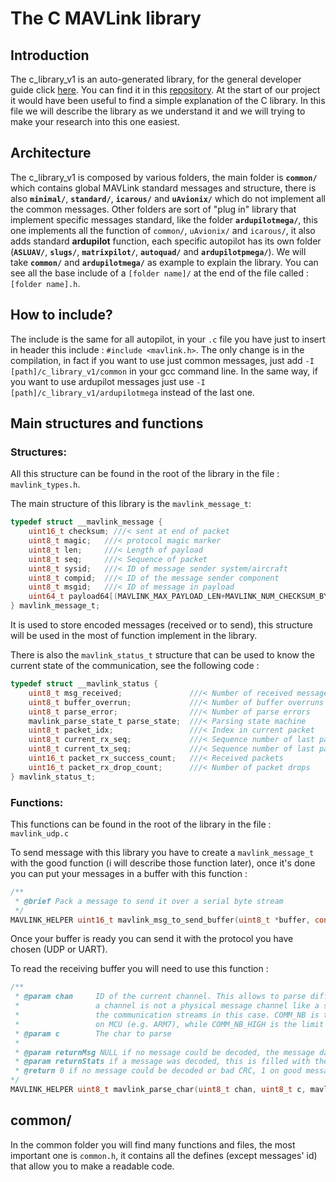 

# The C MAVLink library

## Introduction

The c_library_v1 is an auto-generated library, for the general developer guide click [here][devguide]. You can find it in this [repository][c_lib]. At the start of our project it would have been useful to find a simple explanation of the C library. In this file we will describe the library as we understand it and we will trying to make your research into this one easiest.

## Architecture

The c_library_v1 is composed by various folders, the main folder is  **`common/`** which contains global MAVLink standard messages and structure, there is also **`minimal/`**, **`standard/`**,  **`icarous/`** and **`uAvionix/`** which do not implement all the common messages. Other folders are sort of "plug in" library that implement specific messages standard, like the folder **`ardupilotmega/`**, this one implements all the function of `common/`, `uAvionix/` and `icarous/`, it also adds standard **ardupilot** function, each specific autopilot has its own folder (**`ASLUAV/`**, **`slugs/`**, **`matrixpilot/`**, **`autoquad/`** and **`ardupilotpmega/`**). We will take **`common/`** and **`ardupilotmega/`** as example to explain the library. You can see all the base include of a `[folder name]/` at the end of the file called : `[folder name].h`.

## How to include?

The include is the same for all autopilot, in your `.c` file you have just to insert in header this include : `#include <mavlink.h>`. The only change is in the compilation, in fact if you want to use just common messages, just add `-I [path]/c_library_v1/common` in your gcc command line. In the same way, if you want to use ardupilot messages just use `-I [path]/c_library_v1/ardupilotmega` instead of the last one.

## Main structures and functions

### Structures:

All this structure can be found in the root of the library in the file : `mavlink_types.h`. 

The main structure of this library is the `mavlink_message_t`:

```c
typedef struct __mavlink_message {
	uint16_t checksum; ///< sent at end of packet
	uint8_t magic;   ///< protocol magic marker
	uint8_t len;     ///< Length of payload
	uint8_t seq;     ///< Sequence of packet
	uint8_t sysid;   ///< ID of message sender system/aircraft
	uint8_t compid;  ///< ID of the message sender component
	uint8_t msgid;   ///< ID of message in payload
	uint64_t payload64[(MAVLINK_MAX_PAYLOAD_LEN+MAVLINK_NUM_CHECKSUM_BYTES+7)/8];
} mavlink_message_t;
```

It is used to store encoded messages (received or to send), this structure will be used in the most of function implement in the library.

There is also the `mavlink_status_t` structure that can be used to know the current state of the communication, see the following code :

```c
typedef struct __mavlink_status {
    uint8_t msg_received;               ///< Number of received messages
    uint8_t buffer_overrun;             ///< Number of buffer overruns
    uint8_t parse_error;                ///< Number of parse errors
    mavlink_parse_state_t parse_state;  ///< Parsing state machine
    uint8_t packet_idx;                 ///< Index in current packet
    uint8_t current_rx_seq;             ///< Sequence number of last packet received
    uint8_t current_tx_seq;             ///< Sequence number of last packet sent
    uint16_t packet_rx_success_count;   ///< Received packets
    uint16_t packet_rx_drop_count;      ///< Number of packet drops
} mavlink_status_t;
```

### Functions:

This functions can be found in the root of the library in the file : `mavlink_udp.c`

To send message with this library you have to create a `mavlink_message_t` with the good function (i will describe those function later), once it's done you can put your messages in a buffer with this function :

```c
/**
 * @brief Pack a message to send it over a serial byte stream
 */
MAVLINK_HELPER uint16_t mavlink_msg_to_send_buffer(uint8_t *buffer, const mavlink_message_t *msg);
```

Once your buffer is ready you can send it with the protocol you have chosen (UDP or UART).

To read the receiving buffer you will need to use this function :

```c
/**
 * @param chan     ID of the current channel. This allows to parse different channels with this function.
 *                 a channel is not a physical message channel like a serial port, but a logic partition of
 *                 the communication streams in this case. COMM_NB is the limit for the number of channels
 *                 on MCU (e.g. ARM7), while COMM_NB_HIGH is the limit for the number of channels in Linux/Windows
 * @param c        The char to parse
 *
 * @param returnMsg NULL if no message could be decoded, the message data else
 * @param returnStats if a message was decoded, this is filled with the channel's stats
 * @return 0 if no message could be decoded or bad CRC, 1 on good message and CRC
*/
MAVLINK_HELPER uint8_t mavlink_parse_char(uint8_t chan, uint8_t c, mavlink_message_t* r_message, mavlink_status_t* r_mavlink_status);
```



## common/

In the common folder you will find many functions and files, the most important one is `common.h`, it contains all the defines (except messages' id) that allow you to make a readable code. 

[devguide]:https://mavlink.io/en/	"MAVLink's libs general dev guide"
[c_lib]: https://github.com/mavlink/c_library_v1	"C library v1 repository"